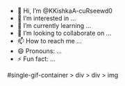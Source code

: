 - 👋 Hi, I’m @KKishkaA-cuRseewd0
- 👀 I’m interested in ...
- 🌱 I’m currently learning ...
- 💞️ I’m looking to collaborate on ...
- 📫 How to reach me ...
- 😄 Pronouns: ...
- ⚡ Fun fact: ...

<!---
KKishkaA-cuRseewd0/KKishkaA-cuRseewd0 is a ✨ special ✨ repository because its `README.md` (this file) appears on your GitHub profile.
You can click the Preview link to take a look at your changes.
--->
#single-gif-container > div > div > img
